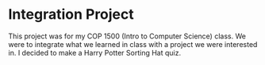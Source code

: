 # Integration Project
This project was for my COP 1500 (Intro to Computer Science) class.
We were to integrate what we learned in class with a project we were interested in. 
I decided to make a Harry Potter Sorting Hat quiz.
